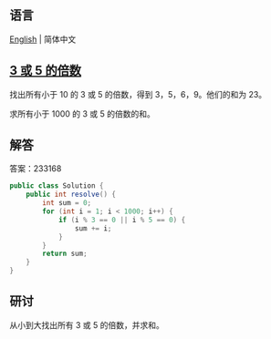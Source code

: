 ## 语言

[English](README.md) | 简体中文

## [3 或 5 的倍数](https://projecteuler.net/problem=1)

找出所有小于 10 的 3 或 5 的倍数，得到 3，5，6，9。他们的和为 23。

求所有小于 1000 的 3 或 5 的倍数的和。

## 解答

答案：233168

```java
public class Solution {
	public int resolve() {
		int sum = 0;
		for (int i = 1; i < 1000; i++) {
			if (i % 3 == 0 || i % 5 == 0) {
				sum += i;
			}
		}
		return sum;
	}
}
```

## 研讨

从小到大找出所有 3 或 5 的倍数，并求和。
